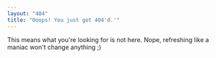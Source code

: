 ```yaml
---
layout: "404"
title: "Ooops! You just got 404'd.'"
---  
```

This means what you're looking for is not here. Nope, refreshing like a maniac won't change anything ;)
